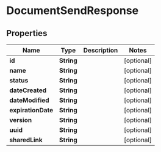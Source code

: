 

# DocumentSendResponse


## Properties

Name | Type | Description | Notes
------------ | ------------- | ------------- | -------------
**id** | **String** |  |  [optional]
**name** | **String** |  |  [optional]
**status** | **String** |  |  [optional]
**dateCreated** | **String** |  |  [optional]
**dateModified** | **String** |  |  [optional]
**expirationDate** | **String** |  |  [optional]
**version** | **String** |  |  [optional]
**uuid** | **String** |  |  [optional]
**sharedLink** | **String** |  |  [optional]



